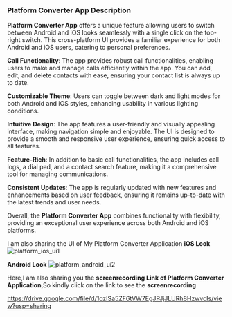 ### Platform Converter App Description

**Platform Converter App** offers a unique feature allowing users to switch between Android and iOS looks seamlessly with a single click on the top-right switch. This cross-platform UI provides a familiar experience for both Android and iOS users, catering to personal preferences.

**Call Functionality**: The app provides robust call functionalities, enabling users to make and manage calls efficiently within the app. You can add, edit, and delete contacts with ease, ensuring your contact list is always up to date.

**Customizable Theme**: Users can toggle between dark and light modes for both Android and iOS styles, enhancing usability in various lighting conditions.

**Intuitive Design**: The app features a user-friendly and visually appealing interface, making navigation simple and enjoyable. The UI is designed to provide a smooth and responsive user experience, ensuring quick access to all features.

**Feature-Rich**: In addition to basic call functionalities, the app includes call logs, a dial pad, and a contact search feature, making it a comprehensive tool for managing communications.

**Consistent Updates**: The app is regularly updated with new features and enhancements based on user feedback, ensuring it remains up-to-date with the latest trends and user needs.

Overall, the **Platform Converter App** combines functionality with flexibility, providing an exceptional user experience across both Android and iOS platforms.

I am also sharing the UI of My Platform Converter Application 
**iOS Look**
![platform_ios_ui1](https://github.com/Harshvasoya2737/platform_converter/assets/148517061/103d92a6-9b93-4c72-8a26-0205503ffd67)

**Android Look**
![platform_android_ui2](https://github.com/Harshvasoya2737/platform_converter/assets/148517061/ca351258-883a-4601-a383-5e9c15562ecf)

Here,I am also sharing you the **screenrecording Link of Platform Converter Application**,So kindly click on the link to see the **screenrecording** 

https://drive.google.com/file/d/1ozISa5ZF6tVW7EgJPJjJLURh8HzwvcIs/view?usp=sharing

